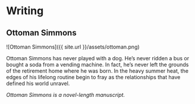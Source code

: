 <h1>Writing</h1>

<h2>Ottoman Simmons</h2>
![Ottoman Simmons]({{ site.url }}/assets/ottoman.png)
<p>Ottoman Simmons has never played with a dog. He’s never ridden a bus or bought a soda from a vending machine. In fact, he’s never left the grounds of the retirement home where he was born. In the heavy summer heat, the edges of his lifelong routine begin to fray as the relationships that have defined his world unravel.</p>

<p><i>Ottoman Simmons is a novel-length manuscript.</i></p>

